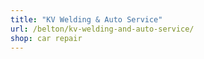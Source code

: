 ```yaml
---
title: "KV Welding & Auto Service"
url: /belton/kv-welding-and-auto-service/
shop: car repair
---
```

